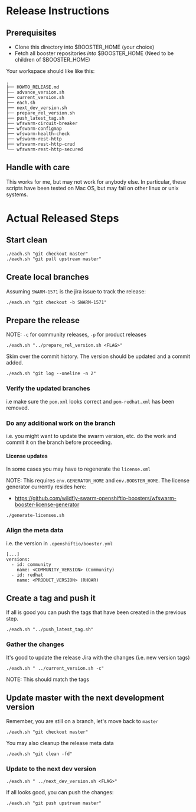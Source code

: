 # Release Instructions

## Prerequisites

- Clone this directory into $BOOSTER_HOME (your choice)
- Fetch all booster repositories _into_ $BOOSTER_HOME (Need to be children of $BOOSTER_HOME)

Your workspace should like like this:

```
.
├── HOWTO_RELEASE.md
├── advance_version.sh
├── current_version.sh
├── each.sh
├── next_dev_version.sh
├── prepare_rel_version.sh
├── push_latest_tag.sh
├── wfswarm-circuit-breaker
├── wfswarm-configmap
├── wfswarm-health-check
├── wfswarm-rest-http
├── wfswarm-rest-http-crud
└── wfswarm-rest-http-secured
```

## Handle with care

This works for me, but may not work for anybody else. In particular, these scripts have been tested on Mac OS, but may fail on other linux or unix systems.

# Actual Released Steps

## Start clean

```
./each.sh "git checkout master"
./each.sh "git pull upstream master"
```

## Create local branches

Assuming `SWARM-1571` is the jira issue to track the release:

```
./each.sh "git checkout -b SWARM-1571"
```
## Prepare the release

NOTE: `-c` for community releases, `-p` for product releases

```
./each.sh "../prepare_rel_version.sh <FLAG>"
```

Skim over the commit history. The version should be updated and a commit added.

```
./each.sh "git log --oneline -n 2"
```

### Verify the updated branches

i.e make sure the `pom.xml` looks correct and `pom-redhat.xml` has been removed.

### Do any additional work on the branch

i.e. you might want to update the swarm version, etc. do the work and commit it on the branch before proceeding.

#### License updates

In some cases you may have to regenerate the `license.xml`

NOTE: This requires `env.GENERATOR_HOME` and `env.BOOSTER_HOME`.
The license generator currently resides here:

- https://github.com/wildfly-swarm-openshiftio-boosters/wfswarm-booster-license-generator

```
./generate-licenses.sh
```

### Align the meta data

i.e. the version in `.openshiftio/booster.yml`

```
[...]
versions:
  - id: community
    name: <COMMUNITY_VERSION> (Community)
  - id: redhat
    name: <PRODUCT_VERSION> (RHOAR)

```

## Create a tag and push it

If all is good you can push the tags that have been created in the previous step.

```
./each.sh "../push_latest_tag.sh"
```
### Gather the changes

It's good to update the release Jira with the changes (i.e. new version tags)

```
./each.sh " ../current_version.sh -c"
```

NOTE: This should match the tags


## Update master with the next development version

Remember, you are still on a branch, let's move back to `master`

```
./each.sh "git checkout master"
```

You may also cleanup the release meta data

```
./each.sh "git clean -fd"
```

### Update to the next dev version

```
./each.sh " ../next_dev_version.sh <FLAG>"
```

If all looks good, you can push the changes:

```
./each.sh "git push upstream master"
```
